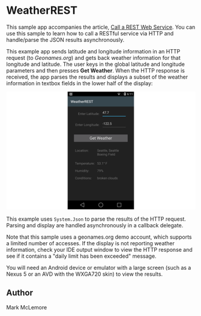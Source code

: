 WeatherREST
===========

This sample app accompanies the article, 
[Call a REST Web Service](http://developer.xamarin.com/recipes/android/web_services/consuming_services/call_a_rest_web_service/).
You can use this sample to learn how to call a RESTful service via 
HTTP and handle/parse the JSON results asynchronously. 

This example app sends latitude and longitude information in an HTTP 
request (to *Geonames.org*) and gets back weather information for that 
longitude and latitude. The user keys in the global latitude and 
longitude parameters and then presses **Get Weather**. When the HTTP 
response is received, the app parses the results and displays a subset 
of the weather information in textbox fields in the lower half of the 
display: 

![](Screenshots/example-screen.png)

This example uses `System.Json` to parse the results of the HTTP 
request. Parsing and display are handled asynchronously in a
callback delegate. 

Note that this sample uses a geonames.org demo account, which supports 
a limited number of accesses. If the display is not reporting weather 
information, check your IDE output window to view the HTTP response and 
see if it contains a "daily limit has been exceeded" message. 

You will need an Android device or emulator with a large screen (such as 
a Nexus 5 or an AVD with the WXGA720 skin) to view the results. 

Author
------ 

Mark McLemore
